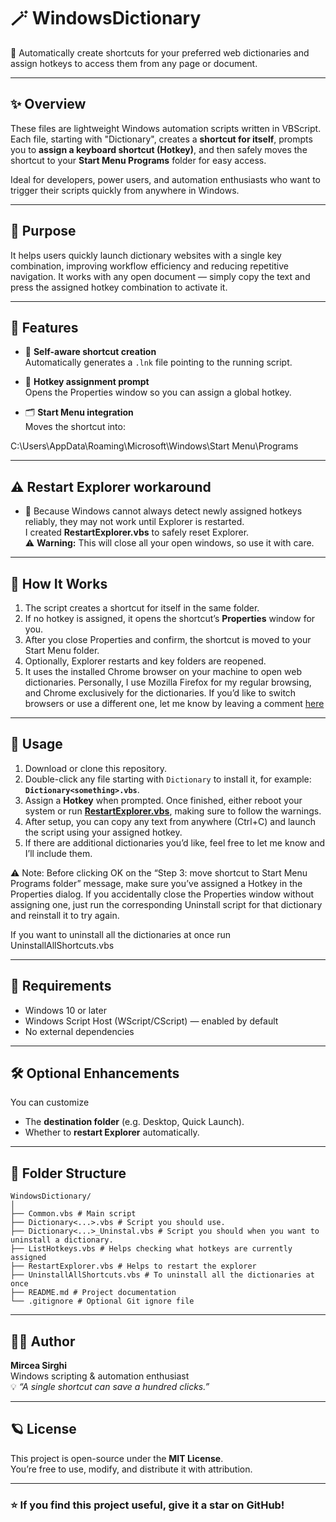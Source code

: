 # 🪄 WindowsDictionary
📌 Automatically create shortcuts for your preferred web dictionaries and assign hotkeys to access them from any page or document.

---

## ✨ Overview

These files are lightweight Windows automation scripts written in VBScript.  
Each file, starting with "Dictionary", creates a **shortcut for itself**, prompts you to **assign a keyboard shortcut (Hotkey)**, and then safely moves the shortcut to your **Start Menu Programs** folder for easy access.

Ideal for developers, power users, and automation enthusiasts who want to trigger their scripts quickly from anywhere in Windows.

---

## 🎯 Purpose

It helps users quickly launch dictionary websites with a single key combination, improving workflow efficiency and reducing repetitive navigation.
It works with any open document — simply copy the text and press the assigned hotkey combination to activate it.

---

## 🚀 Features

- 📄 **Self-aware shortcut creation**  
  Automatically generates a `.lnk` file pointing to the running script.

- 🎹 **Hotkey assignment prompt**  
  Opens the Properties window so you can assign a global hotkey.

- 🗂️ **Start Menu integration**  
  Moves the shortcut into:

C:\Users<user>\AppData\Roaming\Microsoft\Windows\Start Menu\Programs

---

## ⚠️ Restart Explorer workaround
- 🤦 Because Windows cannot always detect newly assigned hotkeys reliably, they may not work until Explorer is restarted.  
  I created **RestartExplorer.vbs** to safely reset Explorer.  
  ⚠️ **Warning:** This will close all your open windows, so use it with care.

---

## 🧩 How It Works

1. The script creates a shortcut for itself in the same folder.
2. If no hotkey is assigned, it opens the shortcut’s **Properties** window for you.
3. After you close Properties and confirm, the shortcut is moved to your Start Menu folder.
4. Optionally, Explorer restarts and key folders are reopened.
5. It uses the installed Chrome browser on your machine to open web dictionaries. Personally, I use Mozilla Firefox for my regular browsing, and Chrome exclusively for the dictionaries. If you’d like to switch browsers or use a different one, let me know by leaving a comment [here](https://github.com/hackus/WindowsDictionary/issues)

---

## 📖 Usage

1. Download or clone this repository.
2. Double-click any file starting with `Dictionary` to install it, for example: **`Dictionary<something>.vbs`**.
3. Assign a **Hotkey** when prompted. Once finished, either reboot your system or run [**RestartExplorer.vbs**](#-restart-explorer-workaround), making sure to follow the warnings.
4. After setup, you can copy any text from anywhere (Ctrl+C) and launch the script using your assigned hotkey.
5. If there are additional dictionaries you’d like, feel free to let me know and I’ll include them.

⚠️ Note: Before clicking OK on the “Step 3: move shortcut to Start Menu Programs folder” message, make sure you’ve assigned a Hotkey in the Properties dialog.
If you accidentally close the Properties window without assigning one, just run the corresponding Uninstall script for that dictionary and reinstall it to try again.

If you want to uninstall all the dictionaries at once run UninstallAllShortcuts.vbs

---

## 🧰 Requirements

- Windows 10 or later
- Windows Script Host (WScript/CScript) — enabled by default
- No external dependencies

---

## 🛠️ Optional Enhancements

You can customize
- The **destination folder** (e.g. Desktop, Quick Launch).
- Whether to **restart Explorer** automatically.

---

## 📂 Folder Structure

```
WindowsDictionary/
│
├── Common.vbs # Main script
├── Dictionary<...>.vbs # Script you should use.
├── Dictionary<...>_Uninstal.vbs # Script you should when you want to uninstall a dictionary.
├── ListHotkeys.vbs # Helps checking what hotkeys are currently assigned
├── RestartExplorer.vbs # Helps to restart the explorer
├── UninstallAllShortcuts.vbs # To uninstall all the dictionaries at once
├── README.md # Project documentation
└── .gitignore # Optional Git ignore file
```

---

## 🧑‍💻 Author

**Mircea Sirghi**  
Windows scripting & automation enthusiast  
💡 *“A single shortcut can save a hundred clicks.”*

---

## 🪐 License

This project is open-source under the **MIT License**.  
You’re free to use, modify, and distribute it with attribution.

---

### ⭐ If you find this project useful, give it a star on GitHub!
